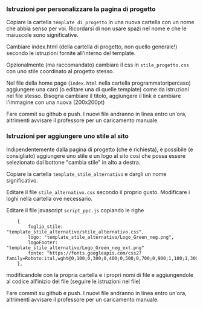 ### Istruzioni per personalizzare la pagina di progetto

Copiare la cartella `template_di_progetto` in una nuova cartella con un nome che abbia senso per voi.
Ricordarsi di non usare spazi nel nome e che le maiuscole sono significative.

Cambiare index.html (della cartella di progetto, non quello generale!) secondo le istruzioni fornite all'interno del template.

Opzionalmente (ma raccomandato) cambiare il css in `stile_progetto.css` con uno stile coordinato al progetto stesso.

Nel file della home page (`index.html` nella cartella programmatoripercaso) aggiungere una card (o editare una di quelle template)
come da istruzioni nel file stesso. Bisogna cambiare il titolo, aggiungere il link e cambiare l'immagine con una nuova (200x200pt)

Fare commit su github e push. I nuovi file andranno in linea entro un'ora, altrimenti avvisare il professore per un caricamento manuale.

### Istruzioni per aggiungere uno stile al sito

Indipendentemente dalla pagina di progetto (che è richiesta), è possibile (e consigliato) aggiungere uno stile e un logo al sito
così che possa essere selezionato dal bottone "cambia stile" in alto a destra.

Copiare la cartella `template_stile_alternativo` e dargli un nome significativo.

Editare il file `stile_alternativo.css` secondo il proprio gusto. Modificare i loghi nella cartella ove necessario.

Editare il file javascript `script_ppc.js` copiando le righe
```
    {
    	foglio_stile: "template_stile_alternativo/stile_alternativo.css", 
    	logo: "template_stile_alternativo/Logo_Green_neg.png", 
    	logoFooter: "template_stile_alternativo/Logo_Green_neg_ext.png"
        fonte: "https://fonts.googleapis.com/css2?family=Roboto:ital,wght@0,100;0,300;0,400;0,500;0,700;0,900;1,100;1,300;1,400;1,500;1,700;1,900&display=swap"
    },
```
modificandole con la propria cartella e i propri nomi di file 
e aggiungendole al codice all'inizio del file (seguire le istruzioni nel file)

Fare commit su github e push. I nuovi file andranno in linea entro un'ora, altrimenti avvisare il professore per un caricamento manuale.
